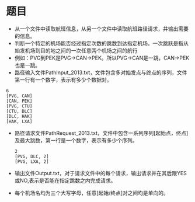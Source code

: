 # 题目

- 从一个文件中读取航班信息，从另一个文件中读取航班路径请求，并输出需要的信息。
- 判断一个特定的机场能否经过指定次数的跳数到达指定机场。一次跳跃是指从始发机场到目的地之间的一次任意两个机场之间的航行 
- 例如：PVG到PEK是PVG->CAN->PEK。所以PVG->CAN是一跳，CAN->PEK也是一跳。 
- 路径输入文件PathInput_2013.txt，文件包含多对始发点与终点的序列，文件第一行有一个数字，表示有多少个数据对。



```
6
[PVG, CAN]
[CAN, PEK]
[PVG, CTU]
[CTU, DLC]
[DLC, HAK]
[HAK, LXA]
```

- 路径请求文件PathRequest_2013.txt，文件中包含一系列序列[起始点，终点]及最大跳数，第一行是一个数字，表示有多少个序列。 

  ```
  2
  [PVG, DLC, 2]
  [PVG, LXA, 2]
  ```

- 输出文件Output.txt，对于请求文件中的每个请求，输出请求并在其后跟YES或NO,表示是否能在指定跳数之内完成请求。 
- 每个机场名均为三个大写字母，任意[起始/终点]对之间均是单向的。

